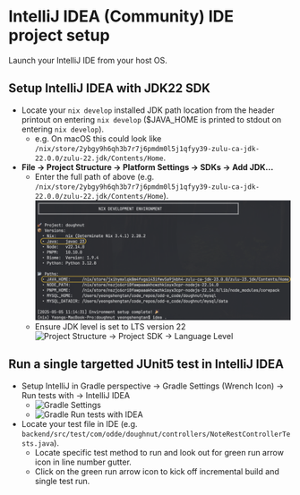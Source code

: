 # IntelliJ IDEA (Community) IDE project setup

Launch your IntelliJ IDE from your host OS.

## Setup IntelliJ IDEA with JDK22 SDK

- Locate your `nix develop` installed JDK path location from the header printout on entering `nix develop` ($JAVA_HOME is printed to stdout on entering `nix develop`).
  - e.g. On macOS this could look like `/nix/store/2ybgy9h6qh3b7r7j6pmdm0l5j1qfyy39-zulu-ca-jdk-22.0.0/zulu-22.jdk/Contents/Home`.
- **File -> Project Structure -> Platform Settings -> SDKs -> Add JDK...**
  - Enter the full path of above (e.g. `/nix/store/2ybgy9h6qh3b7r7j6pmdm0l5j1qfyy39-zulu-ca-jdk-22.0.0/zulu-22.jdk/Contents/Home`).
    ![Sample `nix develop` JAVA_HOME](./images/01_doughnut_nix_develop_JAVA_HOME.png "Sample nix develop JAVA_HOME")
  - Ensure JDK level is set to LTS version 22
    ![Project Structure -> Project SDK -> Language Level](./images/jdk22_language_level.png "Language Level Setting")

## Run a single targetted JUnit5 test in IntelliJ IDEA

- Setup IntelliJ in Gradle perspective -> Gradle Settings (Wrench Icon) -> Run tests with -> IntelliJ IDEA
  - ![Gradle Settings](./images/gradle_settings.png "Gradle Settings")
  - ![Gradle Run tests with IDEA](./images/gradle_jvm_run_tests_with_idea.png "Run tests with IDEA")
- Locate your test file in IDE (e.g. `backend/src/test/com/odde/doughnut/controllers/NoteRestControllerTests.java`).
  - Locate specific test method to run and look out for green run arrow icon in line number gutter.
  - Click on the green run arrow icon to kick off incremental build and single test run.
